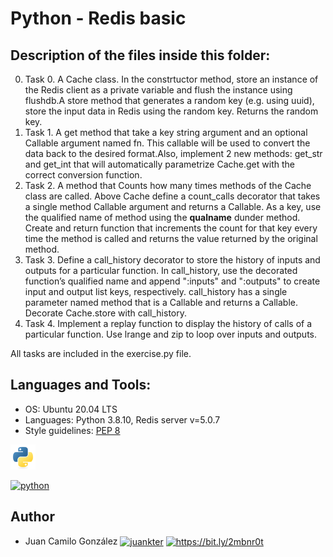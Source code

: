 # Python - Redis basic

## Description of the files inside this folder:

0. Task 0. A Cache class. In the constrtuctor method, store an instance of the Redis client as a private variable and flush the instance using flushdb.A store method that generates a random key (e.g. using uuid), store the input data in Redis using the random key. Returns the random key.
1. Task 1. A get method that take a key string argument and an optional Callable argument named fn. This callable will be used to convert the data back to the desired format.Also, implement 2 new methods: get_str and get_int that will automatically parametrize Cache.get with the correct conversion function.
2. Task 2. A method that Counts how many times methods of the Cache class are called. Above Cache define a count_calls decorator that takes a single method Callable argument and returns a Callable. As a key, use the qualified name of method using the __qualname__ dunder method. Create and return function that increments the count for that key every time the method is called and returns the value returned by the original method.
3. Task 3. Define a call_history decorator to store the history of inputs and outputs for a particular function. In call_history, use the decorated function’s qualified name and append ":inputs" and ":outputs" to create input and output list keys, respectively. call_history has a single parameter named method that is a Callable and returns a Callable. Decorate Cache.store with call_history.
4. Task 4. Implement a replay function to display the history of calls of a particular function. Use lrange and zip to loop over inputs and outputs.

All tasks are included in the exercise.py file.

## Languages and Tools:

- OS: Ubuntu 20.04 LTS
- Languages: Python 3.8.10, Redis server v=5.0.7
- Style guidelines: [PEP 8](https://www.python.org/dev/peps/pep-0008/)

<p align="left"> <a href="https://www.python.org" target="_blank" rel="noreferrer"> <img src="https://raw.githubusercontent.com/devicons/devicon/master/icons/python/python-original.svg" alt="python" width="40" height="40"/> </a> </p>
<p align="left"> <a href="https://redis.io/" target="_blank" rel="noreferrer"> <img src="https://redis.com/wp-content/uploads/2021/08/redis-logo.png?&auto=webp&quality=85,75&width=500" alt="python" width="140" height="40"/> </a> </p>



## Author

- Juan Camilo González <a href="https://twitter.com/juankter" target="blank"><img align="center" src="https://raw.githubusercontent.com/rahuldkjain/github-profile-readme-generator/master/src/images/icons/Social/twitter.svg" alt="juankter" height="30" width="40" /></a>
<a href="https://bit.ly/2MBNR0t" target="blank"><img align="center" src="https://raw.githubusercontent.com/rahuldkjain/github-profile-readme-generator/master/src/images/icons/Social/linked-in-alt.svg" alt="https://bit.ly/2mbnr0t" height="30" width="40" /></a>
